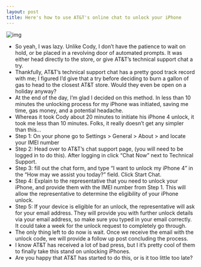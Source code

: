```yaml
---
layout: post
title: Here's how to use AT&T's online chat to unlock your iPhone
---
```

![img](http://media.idownloadblog.com/wp-content/uploads/2012/04/iPhone-Unlock-ATT.jpg)
* So yeah, I was lazy. Unlike Cody, I don’t have the patience to wait on hold, or be placed in a revolving door of automated prompts. It was either head directly to the store, or give AT&T’s technical support chat a try.
* Thankfully, AT&T’s technical support chat has a pretty good track record with me; I figured I’d give that a try before deciding to burn a gallon of gas to head to the closest AT&T store. Would they even be open on a holiday anyway?
* At the end of the day, I’m glad I decided on this method. In less than 10 minutes the unlocking process for my iPhone was initiated, saving me time, gas money, and a potential headache.
* Whereas it took Cody about 20 minutes to initiate his iPhone 4 unlock, it took me less than 10 minutes. Folks, it really doesn’t get any simpler than this…
* Step 1: On your phone go to Settings > General > About > and locate your IMEI number
* Step 2: Head over to AT&T’s chat support page, (you will need to be logged in to do this). After logging in click “Chat Now” next to Technical Support.
* Step 3: fill out the chat form, and type “I want to unlock my iPhone 4” in the “How may we assist you today?” field. Click Start Chat.
* Step 4: Explain to the representative that you need to unlock your iPhone, and provide them with the IMEI number from Step 1. This will allow the representative to determine the eligibility of your iPhone unlock.
* Step 5: If your device is eligible for an unlock, the representative will ask for your email address. They will provide you with further unlock details via your email address, so make sure you typed in your email correctly. It could take a week for the unlock request to completely go through.
* The only thing left to do now is wait. Once we receive the email with the unlock code, we will provide a follow up post concluding the process.
* I know AT&T has received a lot of bad press, but I it’s pretty cool of them to finally take this stand on unlocking iPhones.
* Are you happy that AT&T has started to do this, or is it too little too late?

